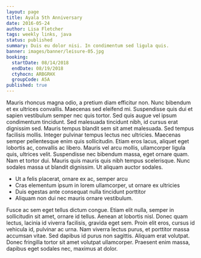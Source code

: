 ```yaml
---
layout: page
title: Ayala 5th Anniversary
date: 2016-05-24
author: Lisa Fletcher
tags: weekly links, java
status: published
summary: Duis eu dolor nisi. In condimentum sed ligula quis.
banner: images/banner/leisure-05.jpg
booking:
  startDate: 08/14/2018
  endDate: 08/19/2018
  ctyhocn: ARBGRHX
  groupCode: A5A
published: true
---
```

Mauris rhoncus magna odio, a pretium diam efficitur non. Nunc bibendum et ex ultrices convallis. Maecenas sed eleifend mi. Suspendisse quis dui et sapien vestibulum semper nec quis tortor. Sed quis augue vel ipsum condimentum tincidunt. Sed malesuada tincidunt nibh, id cursus erat dignissim sed. Mauris tempus blandit sem sit amet malesuada. Sed tempus facilisis mollis.
Integer pulvinar tempus lectus nec ultricies. Maecenas semper pellentesque enim quis sollicitudin. Etiam eros lacus, aliquet eget lobortis ac, convallis ac libero. Mauris vel arcu mollis, ullamcorper ligula quis, ultrices velit. Suspendisse nec bibendum massa, eget ornare quam. Nam et tortor dui. Mauris quis mauris quis nibh tempus scelerisque. Nunc sodales massa ut blandit dignissim. Ut aliquam auctor sodales.

* Ut a felis placerat, ornare ex ac, semper arcu
* Cras elementum ipsum in lorem ullamcorper, ut ornare ex ultricies
* Duis egestas ante consequat nulla tincidunt porttitor
* Aliquam non dui nec mauris ornare vestibulum.

Fusce ac sem eget tellus dictum congue. Etiam elit nulla, semper in sollicitudin sit amet, ornare id tellus. Aenean at lobortis nisl. Donec quam lectus, lacinia id viverra facilisis, gravida eget sem. Proin elit eros, cursus id vehicula id, pulvinar ac urna. Nam viverra lectus purus, et porttitor massa accumsan vitae. Sed dapibus id purus non sagittis. Aliquam erat volutpat. Donec fringilla tortor sit amet volutpat ullamcorper. Praesent enim massa, dapibus eget sodales nec, maximus at dolor.
